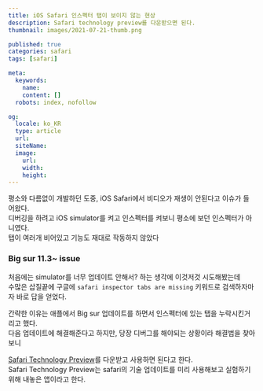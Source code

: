 ```yaml
---
title: iOS Safari 인스펙터 탭이 보이지 않는 현상
description: Safari technology preview를 다운받으면 된다.
thumbnail: images/2021-07-21-thumb.png

published: true
categories: safari
tags: [safari]

meta:
  keywords:
    name: 
    content: []
  robots: index, nofollow

og:
  locale: ko_KR
  type: article
  url:
  siteName:
  image:
    url:
    width:
    height:
---
```


평소와 다름없이 개발하던 도중, iOS Safari에서 비디오가 재생이 안된다고 이슈가 들어왔다.  
디버깅을 하려고 iOS simulator를 켜고 인스펙터를 켜보니 평소에 보던 인스펙터가 아니였다.  
탭이 여러개 비어있고 기능도 재대로 작동하지 않았다  

    
### Big sur 11.3~ issue
  
처음에는 simulator를 너무 업데이트 안해서? 하는 생각에 이것저것 시도해봤는데  
수많은 삽질끝에 구글에 `safari inspector tabs are missing` 키워드로 검색하자마자 바로 답을 얻었다.  
  
간략한 이유는 애플에서 Big sur 업데이트를 하면서 인스펙터에 있는 탭을 누락시킨거리고 했다.  
다음 업데이트에 해결해준다고 하지만, 당장 디버그를 해야되는 상황이라 해결법을 찾아보니  
  
[Safari Technology Preview](https://developer.apple.com/safari/download/)를 다운받고 사용하면 된다고 한다.  
Safari Technology Preview는 safari의 기술 업데이트를 미리 사용해보고 실험하기 위해 내놓은 앱이라고 한다.  

